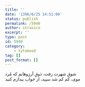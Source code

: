 ```yaml
---
title: ''
date: '1396/6/25 14:51:00'
status: publish
permalink: /5940
author: straxico
excerpt: ''
type: post
id: 5940
category:
    - tytomood
tag: []
post_format: []
---
```

شوقِ شهرت رفت، ذوقِ آرزوهایم که مُرد  
موی، کم کم شد سپید، از خواب بیدارم کنید